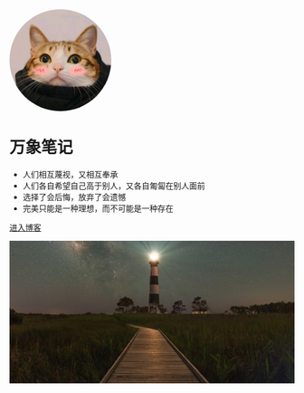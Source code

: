 <!-- _coverpage.md -->
<img width="180px" style="border-radius:50%" bor src="/assets/imgs/head_img.jpeg">

# 万象笔记

- 人们相互蔑视，又相互奉承
- 人们各自希望自己高于别人，又各自匍匐在别人面前
- 选择了会后悔，放弃了会遗憾
- 完美只能是一种理想，而不可能是一种存在


[进入博客](/README.md)

![](/assets/imgs/bg.png)